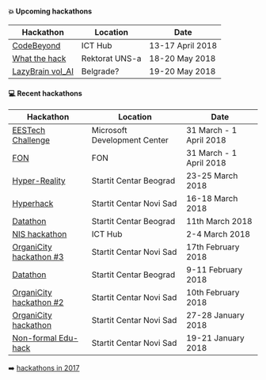 #### :boom: Upcoming hackathons

| Hackathon | Location | Date |
| --------- | -------- | ---- |
| [CodeBeyond](http://www.code.best.rs/) | ICT Hub | 13-17 April 2018 |
| [What the hack](http://ftnhack.rs/) | Rektorat UNS-a | 18-20 May 2018 |
| [LazyBrain vol_AI](https://lazybrain.org/ai/) | Belgrade? | 19-20 May 2018 |

#### :computer: Recent hackathons

| Hackathon | Location | Date |
| --------- | -------- | ---- |
| [EESTech Challenge](https://docs.google.com/forms/d/e/1FAIpQLSdXa4DT_ODkkagTxw9lP1bn3DWQnGyu_5xy6Ea4q7q3TKTwuQ/viewform) | Microsoft Development Center | 31 March - 1 April 2018 |
| [FON](http://hakaton.fonis.rs/) | FON | 31 March - 1 April 2018 |
| [Hyper-Reality](https://startit.rs/prvi-hyper-reality-hakaton-na-svetu-nagradni-fond-3-500-funti/) | Startit Centar Beograd | 23-25 March 2018 |
| [Hyperhack](https://startit.rs/hyperhack-blockchain-hakaton-novi-sad/) | Startit Centar Novi Sad | 16-18 March 2018 |
| [Datathon](https://startit.rs/startit-centar-beograd-organizuje-datathon-u-okviru-nedelje-otvorenih-podataka/) | Startit Centar Beograd | 11th March 2018 |
| [NIS hackathon](http://hackathon.icthub.rs/) | ICT Hub | 2-4 March 2018 |
| [OrganiCity hackathon #3](https://startit.rs/treci-organicity-hakaton-servisi-i-aplikacije-za-bolji-novi-sad/) | Startit Centar Novi Sad | 17th February 2018 |
| [Datathon](https://startit.rs/prvi-online-data-challenge-u-sofiji-dss-datathon-2018/) | Startit Centar Beograd | 9-11 February 2018 |
| [OrganiCity hackathon #2](https://startit.rs/drugi-organicity-hakaton-servisi-i-aplikacije-za-bolji-novi-sad/) | Startit Centar Novi Sad | 10th February 2018 |
| [OrganiCity hackathon](https://startit.rs/januarski-hakaton-i-radionica-na-temu-servisa-i-aplikacija-za-bolji-novi-sad/) | Startit Centar Novi Sad | 27-28 January 2018 |
| [Non-formal Edu-hack](https://startit.rs/prvi-non-formal-edu-hack-hakaton-u-novosadskom-startit-centru/) | Startit Centar Novi Sad | 19-21 January 2018 |

:arrow_right: [hackathons in 2017](2017.md)
